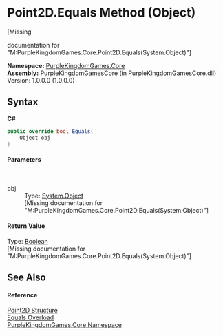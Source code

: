 # Point2D.Equals Method (Object)
 

\[Missing <summary> documentation for "M:PurpleKingdomGames.Core.Point2D.Equals(System.Object)"\]

**Namespace:**&nbsp;<a href="N_PurpleKingdomGames_Core">PurpleKingdomGames.Core</a><br />**Assembly:**&nbsp;PurpleKingdomGamesCore (in PurpleKingdomGamesCore.dll) Version: 1.0.0.0 (1.0.0.0)

## Syntax

**C#**<br />
``` C#
public override bool Equals(
	Object obj
)
```


#### Parameters
&nbsp;<dl><dt>obj</dt><dd>Type: <a href="http://msdn2.microsoft.com/en-us/library/e5kfa45b" target="_blank">System.Object</a><br />\[Missing <param name="obj"/> documentation for "M:PurpleKingdomGames.Core.Point2D.Equals(System.Object)"\]</dd></dl>

#### Return Value
Type: <a href="http://msdn2.microsoft.com/en-us/library/a28wyd50" target="_blank">Boolean</a><br />\[Missing <returns> documentation for "M:PurpleKingdomGames.Core.Point2D.Equals(System.Object)"\]

## See Also


#### Reference
<a href="T_PurpleKingdomGames_Core_Point2D">Point2D Structure</a><br /><a href="Overload_PurpleKingdomGames_Core_Point2D_Equals">Equals Overload</a><br /><a href="N_PurpleKingdomGames_Core">PurpleKingdomGames.Core Namespace</a><br />